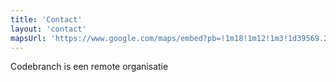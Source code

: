 ```yaml
---
title: 'Contact'
layout: 'contact'
mapsUrl: 'https://www.google.com/maps/embed?pb=!1m18!1m12!1m3!1d39569.296079437285!2d5.028282934241597!3d51.69496271503484!2m3!1f0!2f0!3f0!3m2!1i1024!2i768!4f13.1!3m3!1m2!1s0x47c6911e9ffac673%3A0x400de5a8d1e7e10!2sWaalwijk!5e0!3m2!1sen!2snl!4v1752591075442!5m2!1sen!2snl'
---
```


Codebranch is een remote organisatie

